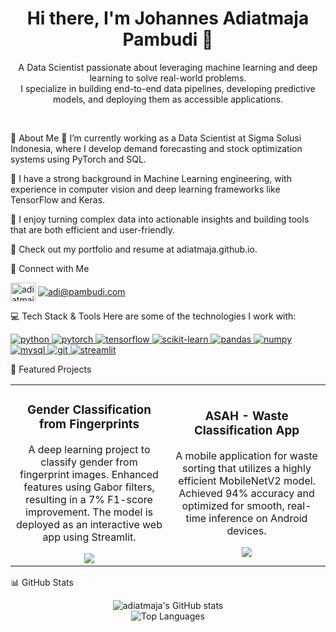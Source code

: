 <div align="center">
<h1 align="center">Hi there, I'm Johannes Adiatmaja Pambudi 👋</h1>
<p align="center">
A Data Scientist passionate about leveraging machine learning and deep learning to solve real-world problems.
<br />
I specialize in building end-to-end data pipelines, developing predictive models, and deploying them as accessible applications.
</p>
</div>

<br />

📌 About Me
🔭 I’m currently working as a Data Scientist at Sigma Solusi Indonesia, where I develop demand forecasting and stock optimization systems using PyTorch and SQL.

🌱 I have a strong background in Machine Learning engineering, with experience in computer vision and deep learning frameworks like TensorFlow and Keras.

🚀 I enjoy turning complex data into actionable insights and building tools that are both efficient and user-friendly.

💼 Check out my portfolio and resume at adiatmaja.github.io.

🔗 Connect with Me
<p align="left">
<a href="https://www.google.com/search?q=https://linkedin.com/in/adiatmaja" target="_blank"><img align="center" src="https://www.google.com/search?q=https://raw.githubusercontent.com/rahuldkjain/github-profile-readme-generator/master/src/images/icons/Social/linked-in-alt.svg" alt="adiatmaja" height="30" width="40" /></a>
<a href="mailto:adi@pambudi.com" target="_blank"><img align="center" src="https://img.shields.io/badge/Gmail-D14836?style=for-the-badge&logo=gmail&logoColor=white" alt="adi@pambudi.com" /></a>
</p>

💻 Tech Stack & Tools
Here are some of the technologies I work with:

<p align="left">
<a href="https://www.python.org" target="_blank" rel="noreferrer"> <img src="https://www.google.com/search?q=https://img.shields.io/badge/Python-3776AB%3Fstyle%3Dfor-the-badge%26logo%3Dpython%26logoColor%3Dwhite" alt="python"/> </a>
<a href="https://pytorch.org/" target="_blank" rel="noreferrer"> <img src="https://img.shields.io/badge/PyTorch-EE4C2C?style=for-the-badge&logo=pytorch&logoColor=white" alt="pytorch"/> </a>
<a href="https://www.tensorflow.org" target="_blank" rel="noreferrer"> <img src="https://img.shields.io/badge/TensorFlow-FF6F00?style=for-the-badge&logo=tensorflow&logoColor=white" alt="tensorflow"/> </a>
<a href="https://scikit-learn.org/" target="_blank" rel="noreferrer"> <img src="https://www.google.com/search?q=https://img.shields.io/badge/scikit--learn-%2523F7931E.svg%3Fstyle%3Dfor-the-badge%26logo%3Dscikit-learn%26logoColor%3Dwhite" alt="scikit-learn"/> </a>
<a href="https://pandas.pydata.org/" target="_blank" rel="noreferrer"> <img src="https://www.google.com/search?q=https://img.shields.io/badge/pandas-%2523150458.svg%3Fstyle%3Dfor-the-badge%26logo%3Dpandas%26logoColor%3Dwhite" alt="pandas"/> </a>
<a href="https://numpy.org/" target="_blank" rel="noreferrer"> <img src="https://www.google.com/search?q=https://img.shields.io/badge/numpy-%2523013243.svg%3Fstyle%3Dfor-the-badge%26logo%3Dnumpy%26logoColor%3Dwhite" alt="numpy"/> </a>
<a href="https://www.mysql.com/" target="_blank" rel="noreferrer"> <img src="https://www.google.com/search?q=https://img.shields.io/badge/MySQL-00000F%3Fstyle%3Dfor-the-badge%26logo%3Dmysql%26logoColor%3Dwhite" alt="mysql"/> </a>
<a href="https://git-scm.com/" target="_blank" rel="noreferrer"> <img src="https://www.google.com/search?q=https://img.shields.io/badge/git-%2523F05033.svg%3Fstyle%3Dfor-the-badge%26logo%3Dgit%26logoColor%3Dwhite" alt="git"/> </a>
<a href="https://streamlit.io" target="_blank" rel="noreferrer"> <img src="https://www.google.com/search?q=https://img.shields.io/badge/Streamlit-FF4B4B%3Fstyle%3Dfor-the-badge%26logo%3DStreamlit%26logoColor%3Dwhite" alt="streamlit"/> </a>
</p>

🚀 Featured Projects
<table>
<tr>
<td width="50%">
<h3 align="center">Gender Classification from Fingerprints</h3>
<div align="center">
<p>A deep learning project to classify gender from fingerprint images. Enhanced features using Gabor filters, resulting in a 7% F1-score improvement. The model is deployed as an interactive web app using Streamlit.</p>
<a href="https://www.google.com/search?q=https://github.com/adiatmaja/Gender-Classification" target="_blank">
<img src="https://www.google.com/search?q=https://img.shields.io/badge/GitHub-Repository-181717%3Fstyle%3Dfor-the-badge%26logo%3Dgithub" />
</a>
</div>
</td>
<td width="50%">
<h3 align="center">ASAH - Waste Classification App</h3>
<div align="center">
<p>A mobile application for waste sorting that utilizes a highly efficient MobileNetV2 model. Achieved 94% accuracy and optimized for smooth, real-time inference on Android devices.</p>
<a href="https://www.google.com/search?q=https://github.com/ASAH-Bangkit-2023/ASAH-Project" target="_blank">
<img src="https://www.google.com/search?q=https://img.shields.io/badge/GitHub-Repository-181717%3Fstyle%3Dfor-the-badge%26logo%3Dgithub" />
</a>
</div>
</td>
</tr>
</table>

📊 GitHub Stats
<p align="center">
<img src="https://www.google.com/search?q=https://github-readme-stats.vercel.app/api%3Fusername%3Dadiatmaja%26show_icons%3Dtrue%26theme%3Dradical%26rank_icon%3Dgithub" alt="adiatmaja's GitHub stats" />
<br/>
<img src="https://www.google.com/search?q=https://github-readme-stats.vercel.app/api/top-langs/%3Fusername%3Dadiatmaja%26layout%3Dcompact%26theme%3Dradical" alt="Top Languages" />
</p>
